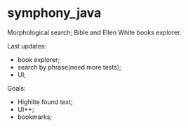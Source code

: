 # symphony_java
Morphological search; Bible and Ellen White books explorer.

Last updates:
  * book explorer;
  * search by phrase(need more tests);
  * UI;

Goals:
  * Highlite found text;
  * UI++;
  * bookmarks;
